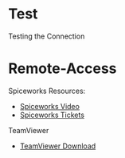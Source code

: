 # Test

Testing the Connection

# Remote-Access

Spiceworks Resources:

- [Spiceworks Video](https://www.youtube.com/watch?v=rsjAqTU2q_c)
- [Spiceworks Tickets](https://rms-247.on.spiceworks.com/tickets/open/1?sort=updated_at-desc&ticket_number=7)

TeamViewer

- [TeamViewer Download](https://www.teamviewer.com/en-us/download/windows/)

